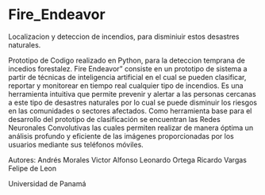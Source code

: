 # Fire_Endeavor
Localizacion y deteccion de incendios, para disminiuir estos desastres naturales.

Prototipo de Codigo realizado en Python, para la deteccion temprana de incedios forestalez. 
Fire Endeavor” consiste en un prototipo de sistema a partir de técnicas de inteligencia artificial
en el cual se pueden clasificar, reportar y monitorear en tiempo real cualquier tipo de incendios. 
Es una herramienta intuitiva que permite prevenir y alertar a las personas cercanas a este tipo de desastres
naturales por lo cual se puede disminuir los riesgos en las comunidades o sectores afectados. Como herramienta
base para el desarrollo del prototipo de clasificación se encuentran las Redes Neuronales Convolutivas las cuales
permiten realizar de manera óptima un análisis profundo y eficiente de las imágenes proporcionadas por los usuarios 
mediante sus teléfonos móviles.

Autores: 
Andrés Morales
Victor Alfonso
Leonardo Ortega
Ricardo Vargas
Felipe de Leon

Universidad de Panamá
